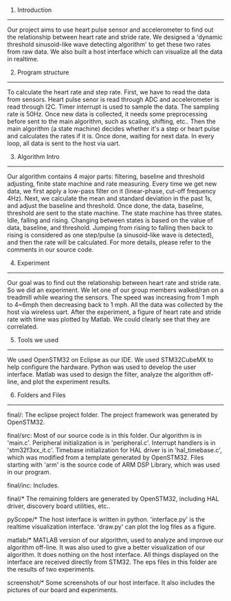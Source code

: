 1. Introduction
--------------------------------------------
Our project aims to use heart pulse sensor and accelerometer to find out the relationship between heart rate and stride rate. We designed a 'dynamic threshold sinusoid-like wave detecting algorithm' to get these two rates from raw data. We also built a host interface which can visualize all the data in realtime. 


2. Program structure
--------------------------------------------
To calculate the heart rate and step rate. First, we have to read the data from sensors. Heart pulse senor is read through ADC and accelerometer is read through I2C. Timer interrupt is used to sample the data. The sampling rate is 50Hz. Once new data is collected, it needs some preprocessing before sent to the main algorithm, such as scaling, shifting, etc.. Then the main algorithm (a state machine) decides whether it's a step or heart pulse and calculates the rates if it is. Once done, waiting for next data. In every loop, all data is sent to the host via uart. 


3. Algorithm Intro
--------------------------------------------
Our algorithm contains 4 major parts: filtering, baseline and threshold adjusting, finite state machine and rate measuring.
Every time we get new data, we first apply a low-pass filter on it (linear-phase, cut-off frequency 4Hz). Next, we calculate the mean and standard deviation in the past 1s, and adjust the baseline and threshold. Once done, the data, baseline, threshold are sent to the state machine. The state machine has three states. Idle, falling and rising. Changing between states is based on the value of data, baseline, and threshold. Jumping from rising to falling then back to rising is considered as one step/pulse (a sinusoid-like wave is detected), and then the rate will be calculated. For more details, please refer to the comments in our source code. 


4. Experiment
--------------------------------------------
Our goal was to find out the relationship between heart rate and stride rate. So we did an experiment. We let one of our group members walked/ran on a treadmill while wearing the sensors. The speed was increasing from 1 mph to 4~6mph then decreasing back to 1 mph. All the data was collected by the host via wireless uart. After the experiment, a figure of heart rate and stride rate with time was plotted by Matlab. We could clearly see that they are correlated.


5. Tools we used 
--------------------------------------------
We used OpenSTM32 on Eclipse as our IDE. We used STM32CubeMX to help configure the hardware. Python was used to develop the user interface. Matlab was used to design the filter, analyze the algorithm off-line, and plot the experiment results.


6. Folders and Files
--------------------------------------------
final/:
The eclipse project folder. The project framework was generated by OpenSTM32.

final/src:
Most of our source code is in this folder. Our algorithm is in 'main.c'. Peripheral initialization is in 'peripheral.c'. Interrupt handlers is in 'stm32f3xx_it.c'. Timebase initialization for HAL driver is in 'hal_timebase.c', which was modified from a template generated by OpenSTM32. Files starting with 'arm' is the source code of ARM DSP Library, which was used in our program. 

final/inc:
Includes.

final/*
The remaining folders are generated by OpenSTM32, including HAL driver, discovery board utilities, etc..

pyScope/*
The host interface is written in python. 'interface.py' is the realtime visualization interface. 'draw.py' can plot the log files as a figure.

matlab/*
MATLAB version of our algorithm, used to analyze and improve our algorithm off-line. It was also used to give a better visualization of our algorithm. It does nothing on the host interface. All things displayed on the interface are received directly from STM32. The eps files in this folder are the results of two experiments.

screenshot/*
Some screenshots of our host interface. It also includes the pictures of our board and experiments.